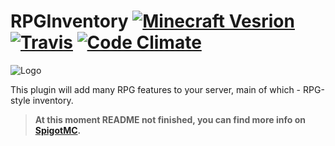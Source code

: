 # RPGInventory [![Minecraft Vesrion](https://img.shields.io/badge/minecraft-1.9.4_--_1.11.2-blue.svg)](#) [![Travis](https://img.shields.io/travis/OsipXD/RPGInventory.svg)](https://travis-ci.org/OsipXD/RPGInventory) [![Code Climate](https://img.shields.io/codeclimate/github/OsipXD/RPGInventory.svg)](https://codeclimate.com/github/OsipXD/RPGInventory)
![Logo](http://rpginventory.endlesscode.ru/_media/ru/logo-big.png?w=780&h=290&tok=a123f9)

This plugin will add many RPG features to your server, main of which - RPG-style inventory.
> **At this moment README not finished, you can find more info on [SpigotMC](https://www.spigotmc.org/resources/12498/).**

